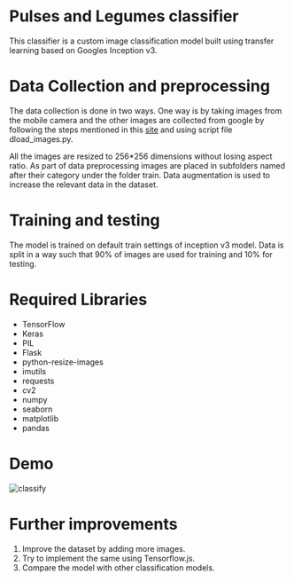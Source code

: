 # Pulses and Legumes classifier
This classifier is a custom image classification model built using transfer learning based on Googles Inception v3.

# Data Collection and preprocessing
The data collection is done in two ways. One way is by taking images from the mobile camera and the other images are collected from google by following the steps mentioned in this <a href="https://www.pyimagesearch.com/2017/12/04/how-to-create-a-deep-learning-dataset-using-google-images/" target="_blank">site</a> and using script file dload_images.py.

All the images are resized to 256*256 dimensions without losing aspect ratio. As part of data preprocessing images are placed in subfolders named after their category under the folder train. Data augmentation is used to increase the relevant data in the dataset.

# Training and testing

The model is trained on default train settings of inception v3 model. Data is split in a way such that 90% of images are used for training and 10% for testing.

# Required Libraries

<ul>
  <li>TensorFlow</li>
  <li>Keras</li>
  <li>PIL</li>
  <li>Flask</li>
  <li>python-resize-images</li>
  <li>imutils</li>
  <li>requests</li>
  <li>cv2</li>
  <li>numpy</li>
  <li>seaborn</li>
  <li>matplotlib</li>
  <li>pandas</li>
 </ul>

# Demo

![classify](https://github.com/divyakrishna-devisetty/Pulses-and-Legumes-classifier/blob/master/classify.gif)

# Further improvements
<ol>
  <li> Improve the dataset by adding more images.</li>
  <li> Try to implement the same using Tensorflow.js.</li>
  <li> Compare the model with other classification models.</li>
</ol>
